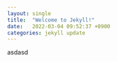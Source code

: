```yaml
---
layout: single
title:  "Welcome to Jekyll!"
date:   2022-03-04 09:52:37 +0900
categories: jekyll update
---
```


asdasd

